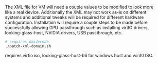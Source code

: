 The XML file for VM will need a couple values to be modified to look more like a real device. Additionally the XML may not work as-is on different systems and additional tweaks will be required for different hardware configuration.
Installation will require a couple steps to be made before successfully allowing GPU passthrough such as installing virtIO drivers, looking-glass-host, NVIDIA drivers, USB passthrough, etc.

```sh
# requires dmidecode
./patch-xml-domain.sh
```

requires virtio iso, looking-glass-host-b6 for windows host and win10 ISO.
